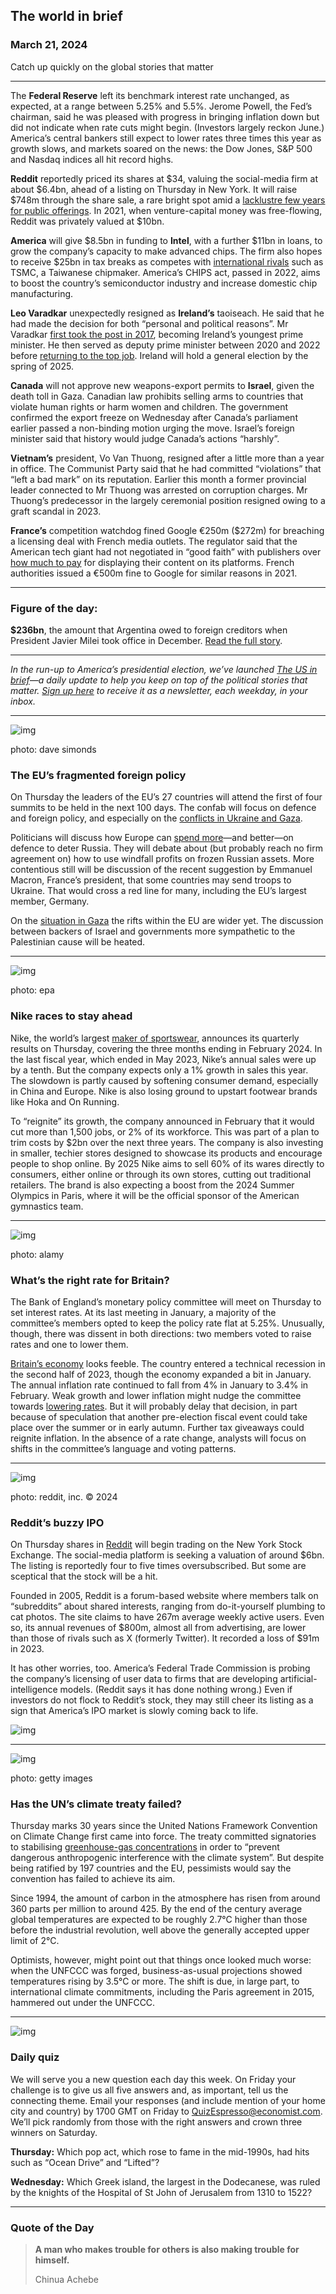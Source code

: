 ## The world in brief

### March 21, 2024

Catch up quickly on the global stories that matter



------



The **Federal Reserve** left its benchmark interest rate unchanged, as expected, at a range between 5.25% and 5.5%. Jerome Powell, the Fed’s chairman, said he was pleased with progress in bringing inflation down but did not indicate when rate cuts might begin. (Investors largely reckon June.) America’s central bankers still expect to lower rates three times this year as growth slows, and markets soared on the news: the Dow Jones, S&P 500 and Nasdaq indices all hit record highs.

**Reddit** reportedly priced its shares at $34, valuing the social-media firm at about $6.4bn, ahead of a listing on Thursday in New York. It will raise $748m through the share sale, a rare bright spot amid a [lacklustre few years for public offerings](https://www.economist.com/business/2024/02/22/the-age-of-the-unicorn-is-over). In 2021, when venture-capital money was free-flowing, Reddit was privately valued at $10bn.

**America** will give $8.5bn in funding to **Intel**, with a further $11bn in loans, to grow the company’s capacity to make advanced chips. The firm also hopes to receive $25bn in tax breaks as competes with [international rivals](https://www.economist.com/business/2023/05/29/nvidia-is-not-the-only-firm-cashing-in-on-the-ai-gold-rush) such as TSMC, a Taiwanese chipmaker. America’s CHIPS act, passed in 2022, aims to boost the country’s semiconductor industry and increase domestic chip manufacturing.

**Leo Varadkar** unexpectedly resigned as **Ireland’s** taoiseach. He said that he had made the decision for both “personal and political reasons”. Mr Varadkar [first took the post in 2017](https://www.economist.com/europe/2017/06/10/irelands-first-gay-leader-will-struggle-more-with-brexit-than-bigotry), becoming Ireland’s youngest prime minister. He then served as deputy prime minister between 2020 and 2022 before [returning to the top job](https://www.economist.com/europe/2022/12/15/irelands-new-prime-minister-is-mocked-before-he-starts). Ireland will hold a general election by the spring of 2025.

**Canada** will not approve new weapons-export permits to **Israel**, given the death toll in Gaza. Canadian law prohibits selling arms to countries that violate human rights or harm women and children. The government confirmed the export freeze on Wednesday after Canada’s parliament earlier passed a non-binding motion urging the move. Israel’s foreign minister said that history would judge Canada’s actions “harshly”.

**Vietnam’s** president, Vo Van Thuong, resigned after a little more than a year in office. The Communist Party said that he had committed “violations” that “left a bad mark” on its reputation. Earlier this month a former provincial leader connected to Mr Thuong was arrested on corruption charges. Mr Thuong’s predecessor in the largely ceremonial position resigned owing to a graft scandal in 2023.

**France’s** competition watchdog fined Google €250m ($272m) for breaching a licensing deal with French media outlets. The regulator said that the American tech giant had not negotiated in “good faith” with publishers over [how much to pay](https://www.economist.com/business/2020/10/17/should-big-tech-save-newspapers) for displaying their content on its platforms. French authorities issued a €500m fine to Google for similar reasons in 2021.



------



### Figure of the day: 

**$236bn**, the amount that Argentina owed to foreign creditors when President Javier Milei took office in December. [Read the full story](https://www.economist.com/the-americas/2024/03/19/after-100-brutal-days-javier-milei-has-markets-believing).



------



*In the run-up to America’s presidential election, we’ve launched* [*The US in brief*](https://www.economist.com/us-in-brief)*—a daily update to help you keep on top of the political stories that matter.* [*Sign up here*](https://www.economist.com/newsletters/us-in-brief) *to receive it as a newsletter, each weekday, in your inbox.*



------



![img](https://niceboy.online/insight/public/Espresso/PHOTOS/20240323_dap333.jpg)

photo: dave simonds

### The EU’s fragmented foreign policy

On Thursday the leaders of the EU’s 27 countries will attend the first of four summits to be held in the next 100 days. The confab will focus on defence and foreign policy, and especially on the [conflicts in Ukraine and Gaza](https://www.economist.com/international/2023/11/13/from-gaza-to-ukraine-wars-and-crises-are-piling-up).

Politicians will discuss how Europe can [spend more](https://www.economist.com/europe/2024/01/25/the-eus-help-to-ukraine-is-a-far-cry-from-its-rhetoric)—and better—on defence to deter Russia. They will debate about (but probably reach no firm agreement on) how to use windfall profits on frozen Russian assets. More contentious still will be discussion of the recent suggestion by Emmanuel Macron, France’s president, that some countries may send troops to Ukraine. That would cross a red line for many, including the EU’s largest member, Germany.

On the [situation in Gaza](https://www.economist.com/europe/2024/01/04/on-gaza-europe-is-struggling-to-make-its-diplomacy-matter) the rifts within the EU are wider yet. The discussion between backers of Israel and governments more sympathetic to the Palestinian cause will be heated.



------



![img](https://niceboy.online/insight/public/Espresso/PHOTOS/20240323_dap325.jpg)

photo: epa

### Nike races to stay ahead

Nike, the world’s largest [maker of sportswear](https://www.economist.com/business/2023/03/23/can-adidas-ever-catch-up-with-nike), announces its quarterly results on Thursday, covering the three months ending in February 2024. In the last fiscal year, which ended in May 2023, Nike’s annual sales were up by a tenth. But the company expects only a 1% growth in sales this year. The slowdown is partly caused by softening consumer demand, especially in China and Europe. Nike is also losing ground to upstart footwear brands like Hoka and On Running.

To “reignite” its growth, the company announced in February that it would cut more than 1,500 jobs, or 2% of its workforce. This was part of a plan to trim costs by $2bn over the next three years. The company is also investing in smaller, techier stores designed to showcase its products and encourage people to shop online. By 2025 Nike aims to sell 60% of its wares directly to consumers, either online or through its own stores, cutting out traditional retailers. The brand is also expecting a boost from the 2024 Summer Olympics in Paris, where it will be the official sponsor of the American gymnastics team.



------



![img](https://niceboy.online/insight/public/Espresso/PHOTOS/20240323_dap329.jpg)

photo: alamy

### What’s the right rate for Britain?

The Bank of England’s monetary policy committee will meet on Thursday to set interest rates. At its last meeting in January, a majority of the committee’s members opted to keep the policy rate flat at 5.25%. Unusually, though, there was dissent in both directions: two members voted to raise rates and one to lower them.

[Britain’s economy](https://www.economist.com/the-world-ahead/2023/11/13/the-outlook-for-the-british-economy-is-better-than-expected) looks feeble. The country entered a technical recession in the second half of 2023, though the economy expanded a bit in January. The annual inflation rate continued to fall from 4% in January to 3.4% in February. Weak growth and lower inflation might nudge the committee towards [lowering rates](https://www.economist.com/britain/2024/02/08/britains-economy-will-need-rate-cuts-sooner-rather-than-later). But it will probably delay that decision, in part because of speculation that another pre-election fiscal event could take place over the summer or in early autumn. Further tax giveaways could reignite inflation. In the absence of a rate change, analysts will focus on shifts in the committee’s language and voting patterns.



------



![img](https://niceboy.online/insight/public/Espresso/PHOTOS/20240323_dap327.jpg)

photo: reddit, inc. © 2024

### Reddit’s buzzy IPO

On Thursday shares in [Reddit](https://www.economist.com/the-economist-explains/2023/06/26/why-reddit-users-are-protesting-against-the-sites-leadership) will begin trading on the New York Stock Exchange. The social-media platform is seeking a valuation of around $6bn. The listing is reportedly four to five times oversubscribed. But some are sceptical that the stock will be a hit.

Founded in 2005, Reddit is a forum-based website where members talk on “subreddits” about shared interests, ranging from do-it-yourself plumbing to cat photos. The site claims to have 267m average weekly active users. Even so, its annual revenues of $800m, almost all from advertising, are lower than those of rivals such as X (formerly Twitter). It recorded a loss of $91m in 2023.

It has other worries, too. America’s Federal Trade Commission is probing the company’s licensing of user data to firms that are developing artificial-intelligence models. (Reddit says it has done nothing wrong.) Even if investors do not flock to Reddit’s stock, they may still cheer its listing as a sign that America’s IPO market is slowly coming back to life.

![img](https://niceboy.online/insight/public/Espresso/PHOTOS/20240323_DAC005.jpg)



------



![img](https://niceboy.online/insight/public/Espresso/PHOTOS/20240323_dap330_0.jpg)

photo: getty images

### Has the UN’s climate treaty failed?

Thursday marks 30 years since the United Nations Framework Convention on Climate Change first came into force. The treaty committed signatories to stabilising [greenhouse-gas concentrations](https://www.economist.com/weeklyedition/2023-11-25) in order to “prevent dangerous anthropogenic interference with the climate system”. But despite being ratified by 197 countries and the EU, pessimists would say the convention has failed to achieve its aim.

Since 1994, the amount of carbon in the atmosphere has risen from around 360 parts per million to around 425. By the end of the century average global temperatures are expected to be roughly 2.7°C higher than those before the industrial revolution, well above the generally accepted upper limit of 2°C.

Optimists, however, might point out that things once looked much worse: when the UNFCCC was forged, business-as-usual projections showed temperatures rising by 3.5°C or more. The shift is due, in large part, to international climate commitments, including the Paris agreement in 2015, hammered out under the UNFCCC.



------



![img](https://niceboy.online/insight/public/Espresso/PHOTOS/QuizNEW_37_109.jpeg)

### Daily quiz

We will serve you a new question each day this week. On Friday your challenge is to give us all five answers and, as important, tell us the connecting theme. Email your responses (and include mention of your home city and country) by 1700 GMT on Friday to [QuizEspresso@economist.com](https://mail.google.com/mail/?view=cm&fs=1&tf=1&to=QuizEspresso@economist.com). We’ll pick randomly from those with the right answers and crown three winners on Saturday.

**Thursday:** Which pop act, which rose to fame in the mid-1990s, had hits such as “Ocean Drive” and “Lifted”?

**Wednesday:** Which Greek island, the largest in the Dodecanese, was ruled by the knights of the Hospital of St John of Jerusalem from 1310 to 1522?



------



### Quote of the Day

> **A man who makes trouble for others is also making trouble for himself.**
>
> Chinua Achebe





